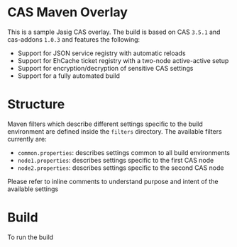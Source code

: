 CAS Maven Overlay
========
This is a sample Jasig CAS overlay. The build is based on CAS `3.5.1` and cas-addons `1.0.3` 
and features the following:

* Support for JSON service registry with automatic reloads
* Support for EhCache ticket registry with a two-node active-active setup
* Support for encryption/decryption of sensitive CAS settings
* Support for a fully automated build

Structure
========
Maven filters which describe different settings specific to the build environment are defined inside the `filters`
directory. The available filters currently are:

* `common.properties`: describes settings common to all build environments
* `node1.properties`: describes settings specific to the first CAS node
* `node2.properties`: describes settings specific to the second CAS node

Please refer to inline comments to understand purpose and intent of the available settings

Build
========
To run the build